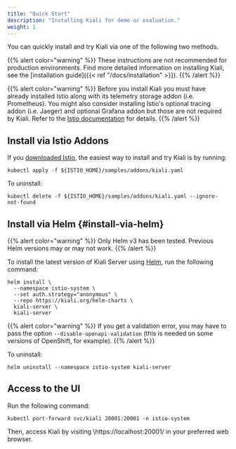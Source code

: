 ```yaml
---
title: "Quick Start"
description: "Installing Kiali for demo or evaluation."
weight: 1
---
```


You can quickly install and try Kiali via one of the following two methods.

{{% alert color="warning" %}}
These instructions are not recommended for production environments. Find more detailed information on installing Kiali,
see the [installation guide]({{< ref "/docs/installation" >}}).
{{% /alert %}}

{{% alert color="warning" %}}
Before you install Kiali you must have already installed Istio along with its telemetry storage addon (i.e. Prometheus). You might also consider installing Istio's optional tracing addon (i.e. Jaeger) and optional Grafana addon but those are not required by Kiali. Refer to the [Istio documentation](https://istio.io/docs/setup/getting-started) for details.
{{% /alert %}}

## Install via Istio Addons

If you [downloaded Istio](https://istio.io/latest/docs/setup/getting-started/#download), the easiest way to install and try Kiali is by running:

```
kubectl apply -f ${ISTIO_HOME}/samples/addons/kiali.yaml
```

To uninstall:

```
kubectl delete -f ${ISTIO_HOME}/samples/addons/kiali.yaml --ignore-not-found
```

## Install via Helm {#install-via-helm}

{{% alert color="warning" %}}
Only Helm v3 has been tested. Previous Helm versions may or may not work.
{{% /alert %}}

To install the latest version of Kiali Server using [Helm](https://helm.sh/), run the following command:

```
helm install \
  --namespace istio-system \
  --set auth.strategy="anonymous" \
  --repo https://kiali.org/helm-charts \
  kiali-server \
  kiali-server
```

{{% alert color="warning" %}}
If you get a validation error, you may have to pass the option `--disable-openapi-validation` (this is needed on some versions of OpenShift, for example).
{{% /alert %}}

To uninstall:

```
helm uninstall --namespace istio-system kiali-server
```

## Access to the UI

Run the following command:

```
kubectl port-forward svc/kiali 20001:20001 -n istio-system
```

Then, access Kiali by visiting \https://localhost:20001/ in your preferred web browser.


